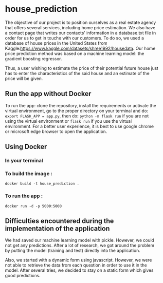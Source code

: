 # house_prediction
The objective of our project is to position ourselves as a real estate agency that offers several services, including home price estimation. We also have a contact page that writes our contacts' information in a database.txt file in order for us to get in touche with our customers.
To do so, we used a database of house prices in the United States from Kaggle:https://www.kaggle.com/datasets/shree1992/housedata. Our home price prediction method was based on a machine learning model: the gradient boosting regressor.

Thus, a user wishing to estimate the price of their potential future house just has to enter the characteristics of the said house and an estimate of the price will be given. 

## Run the app without Docker
To run the app: clone the repository, install the requirements or activate the virtual environment, go to the proper directory on your terminal and do: `export FLASK_APP = app.py`, then do: `python -m flask run` if you are not using the virtual environment or `flask run` if you use the virtual environment. 
For a better user experience, it is best to use google chrome or microsoft edge browser to open the application. 

## Using Docker 
### In your terminal
### To build the image : 
`docker build -t house_prediction .`

### To run the app :
`docker run -d -p 5000:5000`

## Difficulties encountered during the implementation of the application

We had saved our machine learning model with pickle. However, we could not get any predictions. After a lot of research, we got around the problem by putting the model (training and test) directly into the application. 

Also, we started with a dynamic form using javascript. However, we were not able to retrieve the data from each question in order to use it in the model. After several tries, we decided to stay on a static form which gives good predictions.



